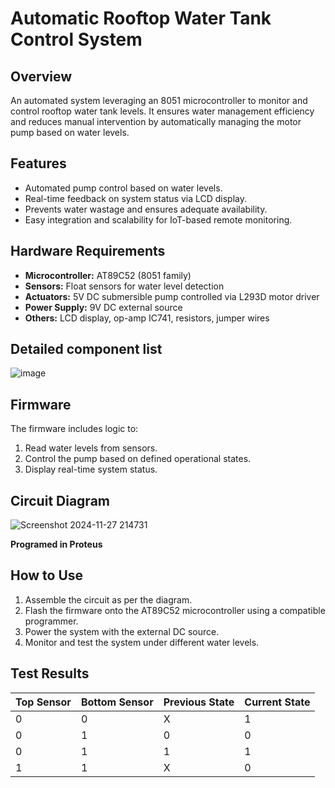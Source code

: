 # Automatic Rooftop Water Tank Control System

## Overview
An automated system leveraging an 8051 microcontroller to monitor and control rooftop water tank levels. It ensures water management efficiency and reduces manual intervention by automatically managing the motor pump based on water levels.

## Features
- Automated pump control based on water levels.
- Real-time feedback on system status via LCD display.
- Prevents water wastage and ensures adequate availability.
- Easy integration and scalability for IoT-based remote monitoring.

## Hardware Requirements
- **Microcontroller:** AT89C52 (8051 family)
- **Sensors:** Float sensors for water level detection
- **Actuators:** 5V DC submersible pump controlled via L293D motor driver
- **Power Supply:** 9V DC external source
- **Others:** LCD display, op-amp IC741, resistors, jumper wires

## Detailed component list
![image](https://github.com/user-attachments/assets/22ac0ab7-dd71-4531-a191-73b15a578cea)


## Firmware
The firmware includes logic to:
1. Read water levels from sensors.
2. Control the pump based on defined operational states.
3. Display real-time system status.

## Circuit Diagram
![Screenshot 2024-11-27 214731](https://github.com/user-attachments/assets/5bf0ad3c-7e45-4eff-81dc-69a6a76c1f27)

**Programed in Proteus**

## How to Use
1. Assemble the circuit as per the diagram.
2. Flash the firmware onto the AT89C52 microcontroller using a compatible programmer.
3. Power the system with the external DC source.
4. Monitor and test the system under different water levels.

## Test Results
| **Top Sensor** | **Bottom Sensor** | **Previous State** | **Current State** |
|----------------|-------------------|---------------------|-------------------|
| 0              | 0                 | X                   | 1                 |
| 0              | 1                 | 0                   | 0                 |
| 0              | 1                 | 1                   | 1                 |
| 1              | 1                 | X                   | 0                 |
